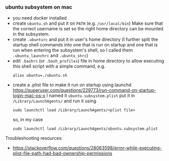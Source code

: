 ### ubuntu subsystem on mac

- you need docker installed 
- create `ubuntu.sh` and put it on `PATH` (e.g. `/usr/local/bin`) 
  Make sure that the correct username is set so the right home directory can be mounted in the subsystem.
- create `.ubunturc` and put it in user's home directory 
  (I further split the startup shell commands into one that is run on startup and one that is run when entering the subsystem's shell, so I called them `.ubuntu_launchrc` and `.ubuntu_shrc`)
- edit `.bashrc` (or `.bash_profiles`) file in home directory to allow executing 
  this shell script with a simple command, e.g. 
  ```
  alias ubuntu=./ubuntu.sh
  ```
- create a .plist file to make it run on startup using launchd 
  https://superuser.com/questions/229773/run-command-on-startup-login-mac-os-x
  I named it `ubuntu.subsystem.plist`
  put it in `/Library/LaunchAgents/`
  and run it using
  ```
  sudo launchctl load /Library/LaunchAgents/<plist file>
  ```
  so, in my case
  ```
  sudo launchctl load /Library/LaunchAgents/ubuntu.subsystem.plist
  ```

Troubleshooting resources:
- https://stackoverflow.com/questions/28063598/error-while-executing-plist-file-path-had-bad-ownership-permissions 
